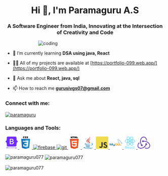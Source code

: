 
<h1 align="center">Hi 👋, I'm Paramaguru A.S</h1>
<h3 align="center">A Software Engineer from India, Innovating at the Intersection of Creativity and Code</h3>
<img align="right" alt="coding" width="400" src="https://th.bing.com/th/id/OIP.-1TIDIjxYqexj3XbI0tLzAAAAA?w=214&h=180&c=7&r=0&o=5&pid=1.7">

<p align="left"> <a href="https://twitter.com/" target="blank"><img src="https://img.shields.io/twitter/follow/?logo=twitter&style=for-the-badge" alt="" /></a> </p>

- 🌱 I’m currently learning **DSA using java, React**

- 👨‍💻 All of my projects are available at [https://portfolio-099.web.app/](https://portfolio-099.web.app/)

- 💬 Ask me about **React, java, sql**

- 📫 How to reach me **gurusivgs07@gmail.com**

<h3 align="left">Connect with me:</h3>
<p align="left">
<a href="https://www.linkedin.com/in/paramaguru-/" target="blank"><img align="center" src="https://raw.githubusercontent.com/rahuldkjain/github-profile-readme-generator/master/src/images/icons/Social/linked-in-alt.svg" alt="paramaguru" height="30" width="40" /></a>
</p>

<h3 align="left">Languages and Tools:</h3>
<p align="left"> <a href="https://getbootstrap.com" target="_blank" rel="noreferrer"> <img src="https://raw.githubusercontent.com/devicons/devicon/master/icons/bootstrap/bootstrap-plain-wordmark.svg" alt="bootstrap" width="40" height="40"/> </a> <a href="https://www.w3schools.com/css/" target="_blank" rel="noreferrer"> <img src="https://raw.githubusercontent.com/devicons/devicon/master/icons/css3/css3-original-wordmark.svg" alt="css3" width="40" height="40"/> </a> <a href="https://firebase.google.com/" target="_blank" rel="noreferrer"> <img src="https://www.vectorlogo.zone/logos/firebase/firebase-icon.svg" alt="firebase" width="40" height="40"/> </a> <a href="https://git-scm.com/" target="_blank" rel="noreferrer"> <img src="https://www.vectorlogo.zone/logos/git-scm/git-scm-icon.svg" alt="git" width="40" height="40"/> </a> <a href="https://www.w3.org/html/" target="_blank" rel="noreferrer"> <img src="https://raw.githubusercontent.com/devicons/devicon/master/icons/html5/html5-original-wordmark.svg" alt="html5" width="40" height="40"/> </a> <a href="https://www.java.com" target="_blank" rel="noreferrer"> <img src="https://raw.githubusercontent.com/devicons/devicon/master/icons/java/java-original.svg" alt="java" width="40" height="40"/> </a> <a href="https://developer.mozilla.org/en-US/docs/Web/JavaScript" target="_blank" rel="noreferrer"> <img src="https://raw.githubusercontent.com/devicons/devicon/master/icons/javascript/javascript-original.svg" alt="javascript" width="40" height="40"/> </a> <a href="https://www.mysql.com/" target="_blank" rel="noreferrer"> <img src="https://raw.githubusercontent.com/devicons/devicon/master/icons/mysql/mysql-original-wordmark.svg" alt="mysql" width="40" height="40"/> </a> <a href="https://reactjs.org/" target="_blank" rel="noreferrer"> <img src="https://raw.githubusercontent.com/devicons/devicon/master/icons/react/react-original-wordmark.svg" alt="react" width="40" height="40"/> </a> <a href="https://redux.js.org" target="_blank" rel="noreferrer"> <img src="https://raw.githubusercontent.com/devicons/devicon/master/icons/redux/redux-original.svg" alt="redux" width="40" height="40"/> </a> </p>

<p><img align="left" src="https://github-readme-stats.vercel.app/api/top-langs?username=paramaguru077&show_icons=true&locale=en&layout=compact" alt="paramaguru077" /></p>

<p>&nbsp;<img align="center" src="https://github-readme-stats.vercel.app/api?username=paramaguru077&show_icons=true&locale=en" alt="paramaguru077" /></p>

<p><img align="center" src="https://github-readme-streak-stats.herokuapp.com/?user=paramaguru077&" alt="paramaguru077" /></p>

